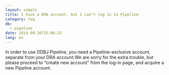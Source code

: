 ```yaml
---
layout: simple
title: I have a DRA account, but I can’t log in to Pipeline
category: faq
db:
  - pipeline
date: 2014-09-16T15:06:23
lang: en
---
```




In order to use DDBJ Pipeline, you need a Pipeline-exclusive account, separate from your DRA account.We are sorry for the extra trouble, but please proceed to “create new account” from the log-in page, and acquire a new Pipeline account.